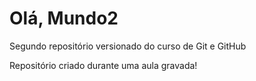 # Olá, Mundo2
 Segundo repositório versionado do curso de Git e GitHub

 Repositório criado durante uma aula gravada!
